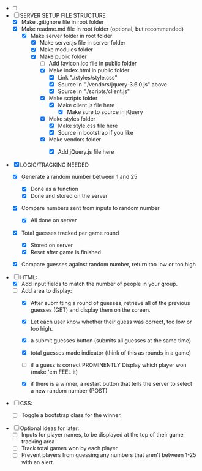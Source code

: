 - [ ] 
- [ ] SERVER SETUP FILE STRUCTURE
    - [X] Make .gitignore file in root folder
    - [X] Make readme.md file in root folder (optional, but recommended)
        - [X] Make server folder in root folder
            - [X] Make server.js file in server folder
            - [X] Make modules folder
            - [X] Make public folder
                - [ ] Add favicon.ico file in public folder
                - [X] Make index.html in public folder
                    - [X] Link "./styles/style.css"
                    - [X] Source in "./vendors/jquery-3.6.0.js" above
                    - [X] Source in "./scripts/client.js" 
                - [X] Make scripts folder
                    - [X] Make client.js file here
                        - [X] Make sure to source in jQuery
                - [X] Make styles folder
                    - [X] Make style.css file here
                    - [X] Source in bootstrap if you like
                - [X] Make vendors folder
                    - [X] Add jQuery.js file here


- [X] LOGIC/TRACKING NEEDED
    - [X] Generate a random number between 1 and 25
        - [X] Done as a function
        - [X] Done and stored on the server
    - [X] Compare numbers sent from inputs to random number
        - [X] All done on server
    - [X] Total guesses tracked per game round
        - [X] Stored on server
        - [X] Reset after game is finished
    - [X] Compare guesses against random number, return too low or too high


- [ ] HTML:
    - [X] Add input fields to match the number of people in your group. 
    - [ ] Add area to display: 
        - [X] After submitting a round of guesses, retrieve all of the previous guesses (GET) and display them on the screen.
        - [X] Let each user know whether their guess was correct, too low or too high.
        - [X] a submit guesses button (submits all guesses at the same time)
        - [X] total guesses made indicator (think of this as rounds in a game)
        - [ ] if a guess is correct PROMINENTLY Display which player won (make 'em FEEL it)
        - [X] if there is a winner, a restart button that tells the server to select a new random number (POST)


- [ ] CSS: 
    - [ ] Toggle a bootstrap class for the winner. 


- [ ] Optional ideas for later:
    - [ ] Inputs for player names, to be displayed at the top of their game tracking area
    - [ ] Track total games won by each player
    - [ ] Prevent players from guessing any numbers that aren't between 1-25 with an alert. 
